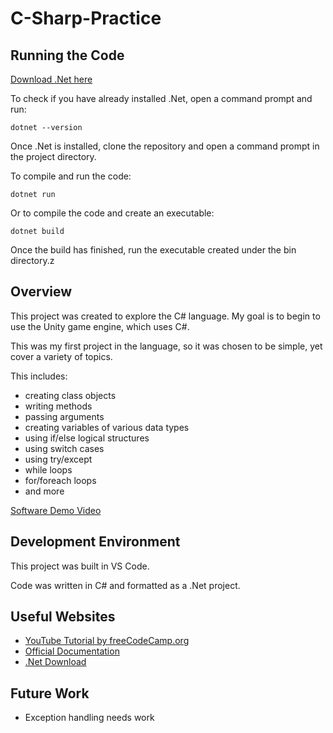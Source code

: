 # C-Sharp-Practice

## Running the Code

[Download .Net here](URL "https://dotnet.microsoft.com/en-us/download")

To check if you have already installed .Net, open a command prompt and run:

```
dotnet --version
```

Once .Net is installed, clone the repository and open a command prompt in the project directory.

To compile and run the code:

```
dotnet run
```

Or to compile the code and create an executable:

```
dotnet build
```

Once the build has finished, run the executable created under the bin directory.z

## Overview

This project was created to explore the C# language. My goal is to begin to use the Unity game engine, which uses C#.

This was my first project in the language, so
it was chosen to be simple, yet cover a variety of topics.

This includes:

- creating class objects
- writing methods
- passing arguments
- creating variables of various data types
- using if/else logical structures
- using switch cases
- using try/except
- while loops
- for/foreach loops
- and more

[Software Demo Video](http://youtube.link.goes.here)

## Development Environment

This project was built in VS Code.

Code was written in C# and formatted as a .Net project.

## Useful Websites

- [YouTube Tutorial by freeCodeCamp.org](https://www.youtube.com/watch?v=GhQdlIFylQ8&t=5825s)
- [Official Documentation](https://docs.microsoft.com/en-us/dotnet/csharp/)
- [.Net Download](https://dotnet.microsoft.com/en-us/download)

## Future Work

- Exception handling needs work
